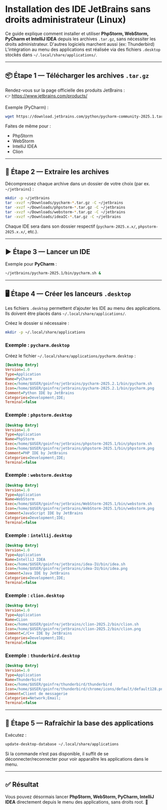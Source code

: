 # Installation des IDE JetBrains sans droits administrateur (Linux)

Ce guide explique comment installer et utiliser **PhpStorm, WebStorm, PyCharm et IntelliJ IDEA** depuis les archives `.tar.gz`, sans nécessiter les droits administrateur. D'autres logiciels marchent aussi (ex: Thunderbird)
L’intégration au menu des applications est réalisée via des fichiers `.desktop` stockés dans `~/.local/share/applications/`.

---

## 📦 Étape 1 — Télécharger les archives `.tar.gz`

Rendez-vous sur la page officielle des produits JetBrains :  
👉 https://www.jetbrains.com/products/

Exemple (PyCharm) :  
```bash
wget https://download.jetbrains.com/python/pycharm-community-2025.1.tar.gz -P ~/Downloads
```

Faites de même pour :
- PhpStorm  
- WebStorm  
- IntelliJ IDEA
- Clion

---

## 📂 Étape 2 — Extraire les archives

Décompressez chaque archive dans un dossier de votre choix (par ex. `~/jetbrains`) :

```bash
mkdir -p ~/jetbrains
tar -xvzf ~/Downloads/pycharm-*.tar.gz -C ~/jetbrains
tar -xvzf ~/Downloads/phpstorm-*.tar.gz -C ~/jetbrains
tar -xvzf ~/Downloads/webstorm-*.tar.gz -C ~/jetbrains
tar -xvzf ~/Downloads/ideaIC-*.tar.gz -C ~/jetbrains
```

Chaque IDE sera dans son dossier respectif (`pycharm-2025.x.x/`, `phpstorm-2025.x.x/`, etc.).

---

## ▶️ Étape 3 — Lancer un IDE

Exemple pour **PyCharm** :
```bash
~/jetbrains/pycharm-2025.1/bin/pycharm.sh &
```

---

## 🖥 Étape 4 — Créer les lanceurs `.desktop`

Les fichiers `.desktop` permettent d’ajouter les IDE au menu des applications.  
Ils doivent être placés dans `~/.local/share/applications/`.

Créez le dossier si nécessaire :
```bash
mkdir -p ~/.local/share/applications
```

### Exemple : `pycharm.desktop`

Créez le fichier `~/.local/share/applications/pycharm.desktop` :

```ini
[Desktop Entry]
Version=1.0
Type=Application
Name=PyCharm
Exec=/home/$USER/goinfre/jetbrains/pycharm-2025.2.1/bin/pycharm.sh
Icon=/home/$USER/goinfre/jetbrains/pycharm-2025.2.1/bin/pycharm.png
Comment=Python IDE by JetBrains
Categories=Development;IDE;
Terminal=false
```

### Exemple : `phpstorm.desktop`

```ini
[Desktop Entry]
Version=1.0
Type=Application
Name=PhpStorm
Exec=/home/$USER/goinfre/jetbrains/phpstorm-2025.1/bin/phpstorm.sh
Icon=/home/$USER/goinfre/jetbrains/phpstorm-2025.1/bin/phpstorm.png
Comment=PHP IDE by JetBrains
Categories=Development;IDE;
Terminal=false
```

### Exemple : `webstorm.desktop`

```ini
[Desktop Entry]
Version=1.0
Type=Application
Name=WebStorm
Exec=/home/$USER/goinfre/jetbrains/WebStorm-2025.1/bin/webstorm.sh
Icon=/home/$USER/goinfre/jetbrains/WebStorm-2025.1/bin/webstorm.png
Comment=JavaScript IDE by JetBrains
Categories=Development;IDE;
Terminal=false
```

### Exemple : `intellij.desktop`

```ini
[Desktop Entry]
Version=1.0
Type=Application
Name=IntelliJ IDEA
Exec=/home/$USER/goinfre/jetbrains/idea-IU/bin/idea.sh
Icon=/home/$USER/goinfre/jetbrains/idea-IU/bin/idea.png
Comment=Java IDE by JetBrains
Categories=Development;IDE;
Terminal=false
```

### Exemple : `clion.desktop`

```ini
[Desktop Entry]
Version=1.0
Type=Application
Name=CLion
Exec=/home/$USER/goinfre/jetbrains/clion-2025.2/bin/clion.sh
Icon=/home/$USER/goinfre/jetbrains/clion-2025.2/bin/clion.png
Comment=C/C++ IDE by JetBrains
Categories=Development;IDE;
Terminal=false
```

### Exemple : `thunderbird.desktop`

```ini
[Desktop Entry]
Version=1.0
Type=Application
Name=Thunderbird
Exec=/home/$USER/goinfre/thunderbird/thunderbird
Icon=/home/$USER/goinfre/thunderbird/chrome/icons/default/default128.png
Comment=Client de messagerie
Categories=Network;Email;
Terminal=false
```

---

## 🔄 Étape 5 — Rafraîchir la base des applications

Exécutez :
```bash
update-desktop-database ~/.local/share/applications
```

Si la commande n’est pas disponible, il suffit de se déconnecter/reconnecter pour voir apparaître les applications dans le menu.

---

## ✅ Résultat

Vous pouvez désormais lancer **PhpStorm, WebStorm, PyCharm, IntelliJ IDEA** directement depuis le menu des applications, sans droits root. 🚀
